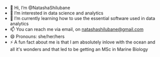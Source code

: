 - 👋 Hi, I’m @NatashaShilubane
- 👀 I’m interested in data science and analytics
- 🌱 I’m currently learning how to use the essential software used in data analytics
- 📫 You can reach me via email, on natashashilubane@gmail.com
- 😄 Pronouns: she/her/hers
- ⚡ A fun fact about me is that I am absolutely inlove with the ocean and all it's wonders and that led to be getting an MSc in Marine Biology

<!---
NatashaShilubane/NatashaShilubane is a ✨ special ✨ repository because its `README.md` (this file) appears on your GitHub profile.
You can click the Preview link to take a look at your changes.
--->
